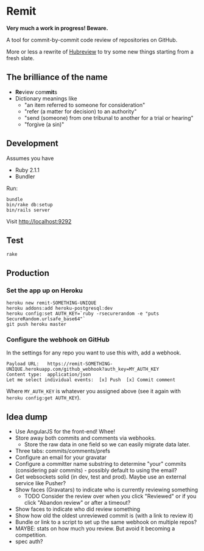 # Remit

**Very much a work in progress! Beware.**

A tool for commit-by-commit code review of repositories on GitHub.

More or less a rewrite of [Hubreview](https://github.com/joakimk/hubreview) to try some new things starting from a fresh slate.

## The brilliance of the name

* **Re**view com**mit**s
* Dictionary meanings like
  * "an item referred to someone for consideration"
  * "refer (a matter for decision) to an authority"
  * "send (someone) from one tribunal to another for a trial or hearing"
  * "forgive (a sin)"

## Development

Assumes you have
  * Ruby 2.1.1
  * Bundler

Run:

    bundle
    bin/rake db:setup
    bin/rails server

Visit <http://localhost:9292>

## Test

    rake

## Production

### Set the app up on Heroku

    heroku new remit-SOMETHING-UNIQUE
    heroku addons:add heroku-postgresql:dev
    heroku config:set AUTH_KEY=`ruby -rsecurerandom -e "puts SecureRandom.urlsafe_base64"`
    git push heroku master

### Configure the webhook on GitHub

In the settings for any repo you want to use this with, add a webhook.

    Payload URL:   https://remit-SOMETHING-UNIQUE.herokuapp.com/github_webhook?auth_key=MY_AUTH_KEY
    Content type:  application/json
    Let me select individual events:  [x] Push  [x] Commit comment

Where `MY_AUTH_KEY` is whatever you assigned above (see it again with `heroku config:get AUTH_KEY`).

## Idea dump

* Use AngularJS for the front-end! Whee!
* Store away both commits and comments via webhooks.
  * Store the raw data in one field so we can easily migrate data later.
* Three tabs: commits/comments/prefs
* Configure an email for your gravatar
* Configure a committer name substring to determine "your" commits (considering pair commits) - possibly default to using the email?
* Get websockets solid (in dev, test and prod). Maybe use an external service like Pusher?
* Show faces (Gravatars) to indicate who is currently reviewing something
  * TODO Consider the review over when you click "Reviewed" or if you click "Abandon review" or after a timeout?
* Show faces to indicate who did review something
* Show how old the oldest unreviewed commit is (with a link to review it)
* Bundle or link to a script to set up the same webhook on multiple repos?
* MAYBE: stats on how much you review. But avoid it becoming a competition.
* spec auth?
